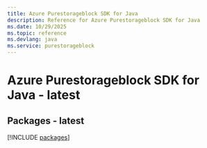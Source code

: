 ```yaml
---
title: Azure Purestorageblock SDK for Java
description: Reference for Azure Purestorageblock SDK for Java
ms.date: 10/29/2025
ms.topic: reference
ms.devlang: java
ms.service: purestorageblock
---
```

# Azure Purestorageblock SDK for Java - latest
## Packages - latest
[!INCLUDE [packages](purestorageblock-index.md)]